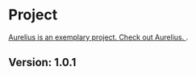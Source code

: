 # Project
 [Aurelius is an exemplary project. Check out Aurelius. ](https://github.com/mustafabinguldev/Aurelius).
## Version: 1.0.1
